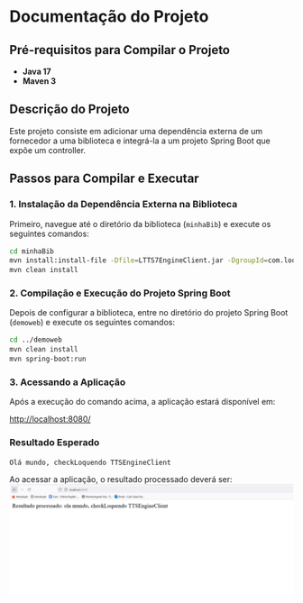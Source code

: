 # Documentação do Projeto

## Pré-requisitos para Compilar o Projeto

- **Java 17**
- **Maven 3**

## Descrição do Projeto

Este projeto consiste em adicionar uma dependência externa de um fornecedor a uma biblioteca e integrá-la a um projeto Spring Boot que expõe um controller.

## Passos para Compilar e Executar

### 1. Instalação da Dependência Externa na Biblioteca

Primeiro, navegue até o diretório da biblioteca (`minhaBib`) e execute os seguintes comandos:

```bash
cd minhaBib
mvn install:install-file -Dfile=LTTS7EngineClient.jar -DgroupId=com.loquendo -DartifactId=loquendoLib -Dversion=1.0.0 -Dpackaging=jar -DgeneratePom=true-DgeneratePom=true
mvn clean install
```

### 2. Compilação e Execução do Projeto Spring Boot

Depois de configurar a biblioteca, entre no diretório do projeto Spring Boot (`demoweb`) e execute os seguintes comandos:

```bash
cd ../demoweb
mvn clean install
mvn spring-boot:run
```

### 3. Acessando a Aplicação

Após a execução do comando acima, a aplicação estará disponível em:

[http://localhost:8080/](http://localhost:8080/)

### Resultado Esperado
```
Olá mundo, checkLoquendo TTSEngineClient
```

Ao acessar a aplicação, o resultado processado deverá ser:
![request_api.PNG](request_api.PNG)
